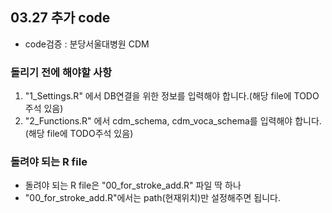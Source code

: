 ## 03.27 추가 code
- code검증 : 분당서울대병원 CDM

### 돌리기 전에 해야할 사항
1. "1_Settings.R" 에서 DB연결을 위한 정보를 입력해야 합니다.(해당 file에 TODO주석 있음)
2. "2_Functions.R" 에서 cdm_schema, cdm_voca_schema를 입력해야 합니다. (해당 file에 TODO주석 있음)

### 돌려야 되는 R file
- 돌려야 되는 R file은 "00_for_stroke_add.R" 파일 딱 하나
- "00_for_stroke_add.R"에서는 path(현재위치)만 설정해주면 됩니다.

